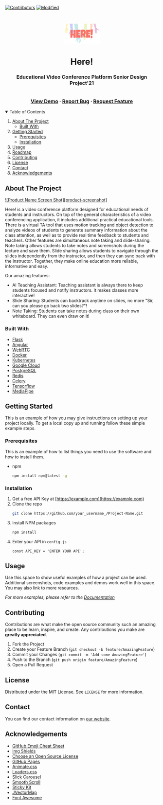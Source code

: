 <!--
*** Thanks for checking out the Best-README-Template. If you have a suggestion
*** that would make this better, please fork the repo and create a pull request
*** or simply open an issue with the tag "enhancement".
*** Thanks again! Now go create something AMAZING! :D
-->



<!-- PROJECT SHIELDS -->
<!--
*** I'm using markdown "reference style" links for readability.
*** Reference links are enclosed in brackets [ ] instead of parentheses ( ).
*** See the bottom of this document for the declaration of the reference variables
*** for contributors-url, forks-url, etc. This is an optional, concise syntax you may use.
*** https://www.markdownguide.org/basic-syntax/#reference-style-links
-->
[![Contributors][contributors-shield]][contributors-url]
[![Modified][modified-shield]][modified-url]



<!-- PROJECT LOGO -->
<br />
<p align="center">
  <a href="https://github.com/Ozanaydinn/Ozanaydinn.github.io">
    <img src="logo.png" alt="Logo" width="119" height="66">
  </a>

  <h1 align="center">Here!</h3>

  <h3 align="center">
    Educational Video Conference Platform
    Senior Design Project'21
    <br />
    <br />
    <br />
    <a href="https://hereapp.live">View Demo</a>
    ·
    <a href="https://github.com/Ozanaydinn/Ozanaydinn.github.io/issues">Report Bug</a>
    ·
    <a href="https://github.com/Ozanaydinn/Ozanaydinn.github.io/issues">Request Feature</a>
  </h3>
</p>



<!-- TABLE OF CONTENTS -->
<details open="open">
  <summary>Table of Contents</summary>
  <ol>
    <li>
      <a href="#about-the-project">About The Project</a>
      <ul>
        <li><a href="#built-with">Built With</a></li>
      </ul>
    </li>
    <li>
      <a href="#getting-started">Getting Started</a>
      <ul>
        <li><a href="#prerequisites">Prerequisites</a></li>
        <li><a href="#installation">Installation</a></li>
      </ul>
    </li>
    <li><a href="#usage">Usage</a></li>
    <li><a href="#roadmap">Roadmap</a></li>
    <li><a href="#contributing">Contributing</a></li>
    <li><a href="#license">License</a></li>
    <li><a href="#contact">Contact</a></li>
    <li><a href="#acknowledgements">Acknowledgements</a></li>
  </ol>
</details>



<!-- ABOUT THE PROJECT -->
## About The Project

[![Product Name Screen Shot][product-screenshot]](https://example.com)

Here! is a video conference platform designed for educational needs of students and instructors. On top of the general characteristics of a video conferencing application, it includes additional practical educational tools. There is a virtual TA tool that uses motion tracking and object detection to analyze videos of students to generate summary information about the class attention, as well as to provide real time feedback to students and teachers. Other features are simultaneous note taking and slide-sharing. Note taking allows students to take notes and screenshots during the lecture and save them. Slide sharing allows students to navigate through the slides independently from the instructor, and then they can sync back with the instructor. Together, they make online education more reliable, informative and easy.

Our amazing features:
* AI Teaching Assistant: Teaching assistant is always there to keep students focused and notify instructors. It makes classes more interactive!
* Slide Sharing: Students can backtrack anytime on slides, no more "Sir, can you please go back two slides?"!
* Note Taking: Students can take notes during class on their own whiteboard. They can even draw on it!

### Built With

* [Flask](https://flask.palletsprojects.com/en/1.1.x/)
* [Angular](https://angular.io/)
* [WebRTC](https://webrtc.org/)
* [Docker](https://www.docker.com/)
* [Kubernetes](https://kubernetes.io/)
* [Google Cloud](https://cloud.google.com/)
* [PostgreSQL](https://www.postgresql.org/)
* [Redis](https://redis.io/)
* [Celery](https://docs.celeryproject.org/en/stable/)
* [Tensorflow](https://www.tensorflow.org/)
* [MediaPipe](https://github.com/google/mediapipe/)



<!-- GETTING STARTED -->
## Getting Started

This is an example of how you may give instructions on setting up your project locally.
To get a local copy up and running follow these simple example steps.

### Prerequisites

This is an example of how to list things you need to use the software and how to install them.
* npm
  ```sh
  npm install npm@latest -g
  ```

### Installation

1. Get a free API Key at [https://example.com](https://example.com)
2. Clone the repo
   ```sh
   git clone https://github.com/your_username_/Project-Name.git
   ```
3. Install NPM packages
   ```sh
   npm install
   ```
4. Enter your API in `config.js`
   ```JS
   const API_KEY = 'ENTER YOUR API';
   ```



<!-- USAGE EXAMPLES -->
## Usage

Use this space to show useful examples of how a project can be used. Additional screenshots, code examples and demos work well in this space. You may also link to more resources.

_For more examples, please refer to the [Documentation](https://example.com)_


<!-- CONTRIBUTING -->
## Contributing

Contributions are what make the open source community such an amazing place to be learn, inspire, and create. Any contributions you make are **greatly appreciated**.

1. Fork the Project
2. Create your Feature Branch (`git checkout -b feature/AmazingFeature`)
3. Commit your Changes (`git commit -m 'Add some AmazingFeature'`)
4. Push to the Branch (`git push origin feature/AmazingFeature`)
5. Open a Pull Request



<!-- LICENSE -->
## License

Distributed under the MIT License. See `LICENSE` for more information.



<!-- CONTACT -->
## Contact

You can find our contact information on [our website](https://hereapp.live).



<!-- ACKNOWLEDGEMENTS -->
## Acknowledgements
* [GitHub Emoji Cheat Sheet](https://www.webpagefx.com/tools/emoji-cheat-sheet)
* [Img Shields](https://shields.io)
* [Choose an Open Source License](https://choosealicense.com)
* [GitHub Pages](https://pages.github.com)
* [Animate.css](https://daneden.github.io/animate.css)
* [Loaders.css](https://connoratherton.com/loaders)
* [Slick Carousel](https://kenwheeler.github.io/slick)
* [Smooth Scroll](https://github.com/cferdinandi/smooth-scroll)
* [Sticky Kit](http://leafo.net/sticky-kit)
* [JVectorMap](http://jvectormap.com)
* [Font Awesome](https://fontawesome.com)





<!-- MARKDOWN LINKS & IMAGES -->
<!-- https://www.markdownguide.org/basic-syntax/#reference-style-links -->
[contributors-shield]: https://img.shields.io/github/contributors/othneildrew/Best-README-Template.svg?style=for-the-badge
[contributors-url]: https://github.com/othneildrew/Best-README-Template/graphs/contributors
[modified-shield]: https://img.shields.io/github/last-commit/Ozanaydinn/Ozanaydinn.github.io?style=for-the-badge
[modified-url]: https://github.com/Ozanaydinn/Ozanaydinn.github.io
